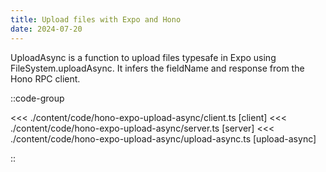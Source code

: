 ```yaml
---
title: Upload files with Expo and Hono
date: 2024-07-20
---
```


UploadAsync is a function to upload files typesafe in Expo using FileSystem.uploadAsync. It infers the fieldName and response from the Hono RPC client.

::code-group

<<< ./content/code/hono-expo-upload-async/client.ts [client]
<<< ./content/code/hono-expo-upload-async/server.ts [server]
<<< ./content/code/hono-expo-upload-async/upload-async.ts [upload-async]

::
